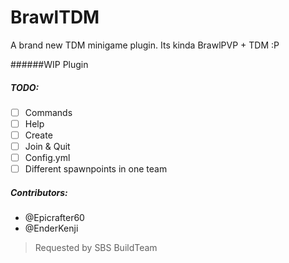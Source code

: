 # BrawlTDM

A brand new TDM minigame plugin. Its kinda BrawlPVP + TDM :P

######WIP Plugin

##### TODO:
* [ ] Commands
 * [ ] Help
 * [ ] Create
 * [ ] Join & Quit
* [ ] Config.yml
* [ ] Different spawnpoints in one team

##### Contributors:
* @Epicrafter60
* @EnderKenji

> Requested by SBS BuildTeam
